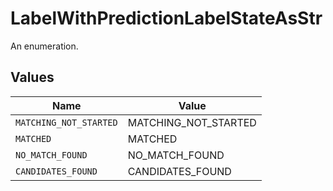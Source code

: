 # LabelWithPredictionLabelStateAsStr

An enumeration.


## Values

| Name                   | Value                  |
| ---------------------- | ---------------------- |
| `MATCHING_NOT_STARTED` | MATCHING_NOT_STARTED   |
| `MATCHED`              | MATCHED                |
| `NO_MATCH_FOUND`       | NO_MATCH_FOUND         |
| `CANDIDATES_FOUND`     | CANDIDATES_FOUND       |